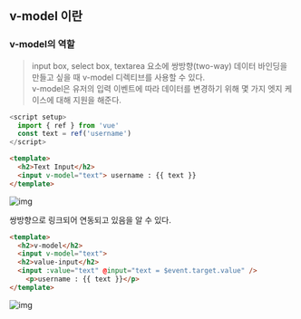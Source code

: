 ## v-model 이란

### v-model의 역할
> input box, select box, textarea 요소에 쌍방향(two-way) 데이터 바인딩을 만들고 싶을 때 v-model 디렉티브를 사용할 수 있다. <br>
> v-model은 유저의 입력 이벤트에 따라 데이터를 변경하기 위해 몇 가지 엣지 케이스에 대해 지원을 해준다.

```js
<script setup>
  import { ref } from 'vue'
  const text = ref('username')
</script>
```
```html
<template>
  <h2>Text Input</h2>
  <input v-model="text"> username : {{ text }}
</template>
```
![img](https://github.com/jinjucha/jinjucha.github.io/assets/46393932/5fb8caab-dc29-4c9e-b03e-4638372217b9)

쌍방향으로 링크되어 연동되고 있음을 알 수 있다.

```html
<template>
  <h2>v-model</h2>
  <input v-model="text"> 
  <h2>value-input</h2>
  <input :value="text" @input="text = $event.target.value" />
	<p>username : {{ text }}</p>
</template>
```
![img](https://github.com/jinjucha/jinjucha.github.io/assets/46393932/d3dd40a0-8002-435e-8b1f-395d44dccaa7)
